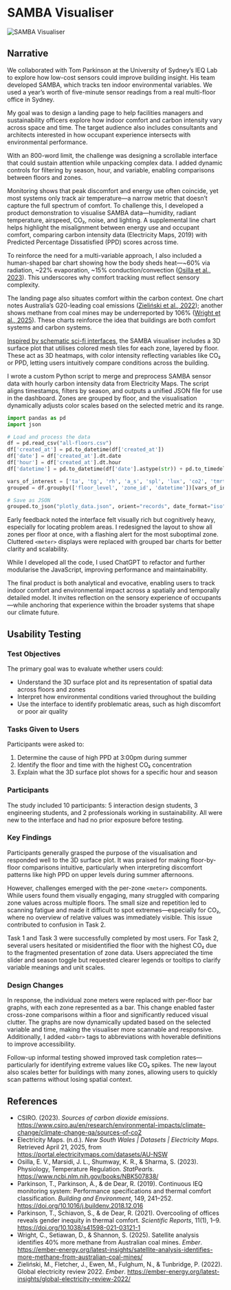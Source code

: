 # SAMBA Visualiser

![SAMBA Visualiser](./assets/samba.gif)

## Narrative

We collaborated with Tom Parkinson at the University of Sydney’s IEQ Lab to explore how low-cost sensors could improve building insight. His team developed SAMBA, which tracks ten indoor environmental variables. We used a year’s worth of five-minute sensor readings from a real multi-floor office in Sydney.

My goal was to design a landing page to help facilities managers and sustainability officers explore how indoor comfort and carbon intensity vary across space and time. The target audience also includes consultants and architects interested in how occupant experience intersects with environmental performance.

With an 800-word limit, the challenge was designing a scrollable interface that could sustain attention while unpacking complex data. I added dynamic controls for filtering by season, hour, and variable, enabling comparisons between floors and zones.

Monitoring shows that peak discomfort and energy use often coincide, yet most systems only track air temperature—a narrow metric that doesn’t capture the full spectrum of comfort. To challenge this, I developed a product demonstration to visualise SAMBA data—humidity, radiant temperature, airspeed, CO₂, noise, and lighting. A supplemental line chart helps highlight the misalignment between energy use and occupant comfort, comparing carbon intensity data (Electricity Maps, 2019) with Predicted Percentage Dissatisfied (PPD) scores across time.

To reinforce the need for a multi-variable approach, I also included a human-shaped bar chart showing how the body sheds heat—~60% via radiation, ~22% evaporation, ~15% conduction/convection ([Osilla et al., 2023](#references)). This underscores why comfort tracking must reflect sensory complexity. 

The landing page also situates comfort within the carbon context. One chart notes Australia’s G20-leading coal emissions ([Zieliński et al., 2022](#references)); another shows methane from coal mines may be underreported by 106% ([Wright et al., 2025](#references)). These charts reinforce the idea that buildings are both comfort systems and carbon systems.

[Inspired by schematic sci-fi interfaces](https://imgur.com/a/neon-genesis-evangelion-graphical-user-interface-gifs-PF3oA#6), the SAMBA visualiser includes a 3D surface plot that utilises colored mesh tiles for each zone, layered by floor. These act as 3D heatmaps, with color intensity reflecting variables like CO₂ or PPD, letting users intuitively compare conditions across the building.

I wrote a custom Python script to merge and preprocess SAMBA sensor data with hourly carbon intensity data from Electricity Maps. The script aligns timestamps, filters by season, and outputs a unified JSON file for use in the dashboard. Zones are grouped by floor, and the visualisation dynamically adjusts color scales based on the selected metric and its range.

```python
import pandas as pd
import json

# Load and process the data
df = pd.read_csv("all-floors.csv")
df['created_at'] = pd.to_datetime(df['created_at'])
df['date'] = df['created_at'].dt.date
df['hour'] = df['created_at'].dt.hour
df['datetime'] = pd.to_datetime(df['date'].astype(str)) + pd.to_timedelta(df['hour'], unit='h')

vars_of_interest = ['ta', 'tg', 'rh', 'a_s', 'spl', 'lux', 'co2', 'tmrt', 'pmv', 'ppd']
grouped = df.groupby(['floor_level', 'zone_id', 'datetime'])[vars_of_interest].mean().reset_index()

# Save as JSON
grouped.to_json("plotly_data.json", orient="records", date_format="iso")
```

Early feedback noted the interface felt visually rich but cognitively heavy, especially for locating problem areas. I redesigned the layout to show all zones per floor at once, with a flashing alert for the most suboptimal zone. Cluttered `<meter>` displays were replaced with grouped bar charts for better clarity and scalability.

While I developed all the code, I used ChatGPT to refactor and further modularise the JavaScript, improving performance and maintainability.

The final product is both analytical and evocative, enabling users to track indoor comfort and environmental impact across a spatially and temporally detailed model. It invites reflection on the sensory experience of occupants—while anchoring that experience within the broader systems that shape our climate future.


## Usability Testing

### Test Objectives

The primary goal was to evaluate whether users could:
- Understand the 3D surface plot and its representation of spatial data across floors and zones
- Interpret how environmental conditions varied throughout the building
- Use the interface to identify problematic areas, such as high discomfort or poor air quality

### Tasks Given to Users

Participants were asked to:
1. Determine the cause of high PPD at 3:00pm during summer
2. Identify the floor and time with the highest CO₂ concentration
3. Explain what the 3D surface plot shows for a specific hour and season

### Participants
The study included 10 participants: 5 interaction design students, 3 engineering students, and 2 professionals working in sustainability. All were new to the interface and had no prior exposure before testing.

### Key Findings

Participants generally grasped the purpose of the visualisation and responded well to the 3D surface plot. It was praised for making floor-by-floor comparisons intuitive, particularly when interpreting discomfort patterns like high PPD on upper levels during summer afternoons.

However, challenges emerged with the per-zone `<meter>` components. While users found them visually engaging, many struggled with comparing zone values across multiple floors. The small size and repetition led to scanning fatigue and made it difficult to spot extremes—especially for CO₂, where no overview of relative values was immediately visible. This issue contributed to confusion in Task 2.

Task 1 and Task 3 were successfully completed by most users. For Task 2, several users hesitated or misidentified the floor with the highest CO₂ due to the fragmented presentation of zone data. Users appreciated the time slider and season toggle but requested clearer legends or tooltips to clarify variable meanings and unit scales.

### Design Changes

In response, the individual zone meters were replaced with per-floor bar graphs, with each zone represented as a bar. This change enabled faster cross-zone comparisons within a floor and significantly reduced visual clutter. The graphs are now dynamically updated based on the selected variable and time, making the visualiser more scannable and responsive. Additionally, I added `<abbr>` tags to abbreviations with hoverable definitions to improve accessibility.

Follow-up informal testing showed improved task completion rates—particularly for identifying extreme values like CO₂ spikes. The new layout also scales better for buildings with many zones, allowing users to quickly scan patterns without losing spatial context.

## References
- CSIRO. (2023). *Sources of carbon dioxide emissions*. https://www.csiro.au/en/research/environmental-impacts/climate-change/climate-change-qa/sources-of-co2
- Electricity Maps. (n.d.). *New South Wales | Datasets | Electricity Maps*. Retrieved April 21, 2025, from https://portal.electricitymaps.com/datasets/AU-NSW
- Osilla, E. V., Marsidi, J. L., Shumway, K. R., & Sharma, S. (2023). Physiology, Temperature Regulation. *StatPearls*. https://www.ncbi.nlm.nih.gov/books/NBK507838/
- Parkinson, T., Parkinson, A., & de Dear, R. (2019). Continuous IEQ monitoring system: Performance specifications and thermal comfort classification. *Building and Environment*, 149, 241–252. https://doi.org/10.1016/j.buildenv.2018.12.016
- Parkinson, T., Schiavon, S., & de Dear, R. (2021). Overcooling of offices reveals gender inequity in thermal comfort. *Scientific Reports*, 11(1), 1–9. https://doi.org/10.1038/s41598-021-03121-1
- Wright, C., Setiawan, D., & Shannon, S. (2025). Satellite analysis identifies 40% more methane from Australian coal mines. *Ember*. https://ember-energy.org/latest-insights/satellite-analysis-identifies-more-methane-from-australian-coal-mines/
- Zieliński, M., Fletcher, J., Ewen, M., Fulghum, N., & Tunbridge, P. (2022). Global electricity review 2022. *Ember*. https://ember-energy.org/latest-insights/global-electricity-review-2022/